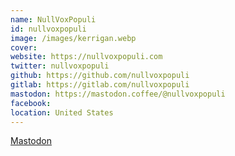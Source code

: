 ```yaml
---
name: NullVoxPopuli
id: nullvoxpopuli
image: /images/kerrigan.webp
cover:
website: https://nullvoxpopuli.com
twitter: nullvoxpopuli
github: https://github.com/nullvoxpopuli
gitlab: https://gitlab.com/nullvoxpopuli
mastodon: https://mastodon.coffee/@nullvoxpopuli
facebook:
location: United States
---
```


<a rel="me" href="https://mastodon.coffee/@nullvoxpopuli">Mastodon</a>
